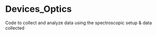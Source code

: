 # Devices_Optics
Code to collect and analyze data using the spectroscopic setup &amp; data collected
